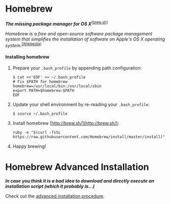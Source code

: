 # Homebrew

***The missing package manager for OS X***<sup>[[brew.sh]](http://brew.sh)</sup>

_Homebrew is a free and open-source software package management system that simplifies the installation of software on Apple's OS X operating system._<sup>[[Wikipedia]](https://en.wikipedia.org/wiki/Homebrew_%28package_management_software%29)</sup>

#### Installing homebrew
1. Prepare your `.bash_profile` by appending path configuration:

	```
	$ cat <<'EOF' >> ~/.bash_profile
	# Fix $PATH for homebrew
	homebrew=/usr/local/bin:/usr/local/sbin
	export PATH=$homebrew:$PATH
	EOF
	```
2. Update your shell environment by re-reading your `.bash_profile`:

	```
	$ source ~/.bash_profile
	```
3. Install homebrew [http://brew.sh/](http://brew.sh/):

	```
	ruby -e "$(curl -fsSL https://raw.githubusercontent.com/Homebrew/install/master/install)"
	```
4. Happy brewing!

# Homebrew Advanced Installation

***In case you think it is a bad idea to download and directly execute an installation script (which it probably is...)***

Check out the [advanced installation procedure](ADVANCED.md).
